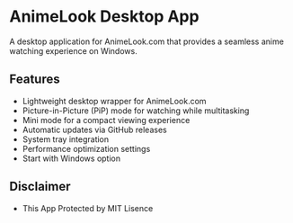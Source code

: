 # AnimeLook Desktop App

A desktop application for AnimeLook.com that provides a seamless anime watching experience on Windows.

## Features

- Lightweight desktop wrapper for AnimeLook.com
- Picture-in-Picture (PiP) mode for watching while multitasking
- Mini mode for a compact viewing experience
- Automatic updates via GitHub releases
- System tray integration
- Performance optimization settings
- Start with Windows option

## Disclaimer
- This App Protected by MIT Lisence
